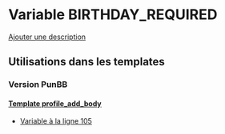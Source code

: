 # Variable BIRTHDAY_REQUIRED
[Ajouter une description](https://fa-tvars.appspot.com/var/BIRTHDAY_REQUIRED)

## Utilisations dans les templates

### Version PunBB

#### [Template profile_add_body](punbb/profile_add_body.md)
* [Variable &agrave; la ligne 105](../punbb/profile_add_body.tpl#L105)